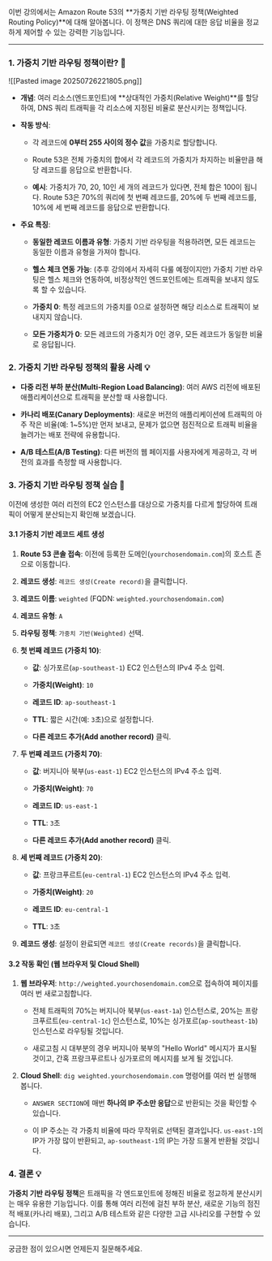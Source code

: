 
이번 강의에서는 Amazon Route 53의 **가중치 기반 라우팅 정책(Weighted Routing Policy)**에 대해 알아봅니다. 이 정책은 DNS 쿼리에 대한 응답 비율을 정교하게 제어할 수 있는 강력한 기능입니다.

---

### 1. 가중치 기반 라우팅 정책이란? 🤔

![[Pasted image 20250726221805.png]]

- **개념**: 여러 리소스(엔드포인트)에 **상대적인 가중치(Relative Weight)**를 할당하여, DNS 쿼리 트래픽을 각 리소스에 지정된 비율로 분산시키는 정책입니다.
    
- **작동 방식**:
    
    - 각 레코드에 **0부터 255 사이의 정수 값**을 가중치로 할당합니다.
        
    - Route 53은 전체 가중치의 합에서 각 레코드의 가중치가 차지하는 비율만큼 해당 레코드를 응답으로 반환합니다.
        
    - **예시**: 가중치가 70, 20, 10인 세 개의 레코드가 있다면, 전체 합은 100이 됩니다. Route 53은 70%의 쿼리에 첫 번째 레코드를, 20%에 두 번째 레코드를, 10%에 세 번째 레코드를 응답으로 반환합니다.
        
- **주요 특징**:
    
    - **동일한 레코드 이름과 유형**: 가중치 기반 라우팅을 적용하려면, 모든 레코드는 동일한 이름과 유형을 가져야 합니다.
        
    - **헬스 체크 연동 가능**: (추후 강의에서 자세히 다룰 예정이지만) 가중치 기반 라우팅은 헬스 체크와 연동하여, 비정상적인 엔드포인트에는 트래픽을 보내지 않도록 할 수 있습니다.
        
    - **가중치 0**: 특정 레코드의 가중치를 0으로 설정하면 해당 리소스로 트래픽이 보내지지 않습니다.
        
    - **모든 가중치가 0**: 모든 레코드의 가중치가 0인 경우, 모든 레코드가 동일한 비율로 응답됩니다.
        

### 2. 가중치 기반 라우팅 정책의 활용 사례 💡

- **다중 리전 부하 분산(Multi-Region Load Balancing)**: 여러 AWS 리전에 배포된 애플리케이션으로 트래픽을 분산할 때 사용합니다.
    
- **카나리 배포(Canary Deployments)**: 새로운 버전의 애플리케이션에 트래픽의 아주 작은 비율(예: 1~5%)만 먼저 보내고, 문제가 없으면 점진적으로 트래픽 비율을 늘려가는 배포 전략에 유용합니다.
    
- **A/B 테스트(A/B Testing)**: 다른 버전의 웹 페이지를 사용자에게 제공하고, 각 버전의 효과를 측정할 때 사용합니다.
    

### 3. 가중치 기반 라우팅 정책 실습 🧪

이전에 생성한 여러 리전의 EC2 인스턴스를 대상으로 가중치를 다르게 할당하여 트래픽이 어떻게 분산되는지 확인해 보겠습니다.

#### 3.1 가중치 기반 레코드 세트 생성

1. **Route 53 콘솔 접속**: 이전에 등록한 도메인(`yourchosendomain.com`)의 호스트 존으로 이동합니다.
    
2. **레코드 생성**: `레코드 생성(Create record)`을 클릭합니다.
    
3. **레코드 이름**: `weighted` (FQDN: `weighted.yourchosendomain.com`)
    
4. **레코드 유형**: `A`
    
5. **라우팅 정책**: `가중치 기반(Weighted)` 선택.
    
6. **첫 번째 레코드 (가중치 10)**:
    
    - **값**: 싱가포르(`ap-southeast-1`) EC2 인스턴스의 IPv4 주소 입력.
        
    - **가중치(Weight)**: `10`
        
    - **레코드 ID**: `ap-southeast-1`
        
    - **TTL**: 짧은 시간(예: `3`초)으로 설정합니다.
        
    - **다른 레코드 추가(Add another record)** 클릭.
        
7. **두 번째 레코드 (가중치 70)**:
    
    - **값**: 버지니아 북부(`us-east-1`) EC2 인스턴스의 IPv4 주소 입력.
        
    - **가중치(Weight)**: `70`
        
    - **레코드 ID**: `us-east-1`
        
    - **TTL**: `3`초
        
    - **다른 레코드 추가(Add another record)** 클릭.
        
8. **세 번째 레코드 (가중치 20)**:
    
    - **값**: 프랑크푸르트(`eu-central-1`) EC2 인스턴스의 IPv4 주소 입력.
        
    - **가중치(Weight)**: `20`
        
    - **레코드 ID**: `eu-central-1`
        
    - **TTL**: `3`초
        
9. **레코드 생성**: 설정이 완료되면 `레코드 생성(Create records)`을 클릭합니다.
    

#### 3.2 작동 확인 (웹 브라우저 및 Cloud Shell)

1. **웹 브라우저**: `http://weighted.yourchosendomain.com`으로 접속하여 페이지를 여러 번 새로고침합니다.
    
    - 전체 트래픽의 70%는 버지니아 북부(`us-east-1a`) 인스턴스로, 20%는 프랑크푸르트(`eu-central-1c`) 인스턴스로, 10%는 싱가포르(`ap-southeast-1b`) 인스턴스로 라우팅될 것입니다.
        
    - 새로고침 시 대부분의 경우 버지니아 북부의 "Hello World" 메시지가 표시될 것이고, 간혹 프랑크푸르트나 싱가포르의 메시지를 보게 될 것입니다.
        
2. **Cloud Shell**: `dig weighted.yourchosendomain.com` 명령어를 여러 번 실행해 봅니다.
    
    - `ANSWER SECTION`에 매번 **하나의 IP 주소만 응답**으로 반환되는 것을 확인할 수 있습니다.
        
    - 이 IP 주소는 각 가중치 비율에 따라 무작위로 선택된 결과입니다. `us-east-1`의 IP가 가장 많이 반환되고, `ap-southeast-1`의 IP는 가장 드물게 반환될 것입니다.
        

### 4. 결론 💡

**가중치 기반 라우팅 정책**은 트래픽을 각 엔드포인트에 정해진 비율로 정교하게 분산시키는 매우 유용한 기능입니다. 이를 통해 여러 리전에 걸친 부하 분산, 새로운 기능의 점진적 배포(카나리 배포), 그리고 A/B 테스트와 같은 다양한 고급 시나리오를 구현할 수 있습니다.

---

궁금한 점이 있으시면 언제든지 질문해주세요.